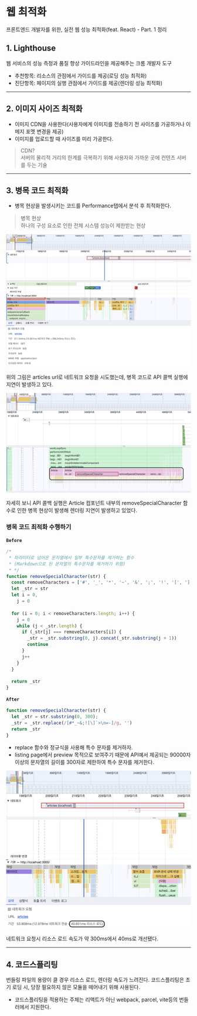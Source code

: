 # 웹 최적화

프론트엔드 개발자를 위한, 실전 웹 성능 최적화(feat. React) - Part. 1 정리

## 1. Lighthouse

웹 서비스의 성능 측정과 품질 향상 가이드라인을 제공해주는 크롬 개발자 도구

- 추천항목: 리소스의 관점에서 가이드를 제공(로딩 성능 최적화)
- 진단항목: 페이지의 실행 관점에서 가이드를 제공(렌더링 성능 최적화)

---

## 2. 이미지 사이즈 최적화

- 이미지 CDN을 사용한다(사용자에게 이미지를 전송하기 전 사이즈를 가공하거나 이메지 포멧 변경을 제공)
- 이미지를 업로드할 때 사이즈를 미리 가공한다.

> CDN?  
> 서버의 물리적 거리의 한계를 극복하기 위해 사용자와 가까운 곳에 컨텐츠 서버를 두는 기술

---

## 3. 병목 코드 최적화

- 병목 현상을 발생시키는 코드를 Performance탭에서 분석 후 최적화한다.

> 병목 현상  
> 하나의 구성 요소로 인한 전체 시스템 성능이 제한받는 현상

![Performance](../images/%ED%8D%BC%ED%8F%AC%EB%A8%BC%EC%8A%A4.png)

위의 그림은 articles url로 네트워크 요청을 시도했는데, 병목 코드로 API 콜백 실행에 지연이 발생하고 있다.

![Performance](../images/%ED%8D%BC%ED%8F%AC%EB%A8%BC%EC%8A%A41.png)

자세히 보니 API 콜백 실행은 Article 컴포넌트 내부의 removeSpecialCharacter 함수로 인한 병목 현상이 발생해 렌더링 지연이 발생하고 있었다.

### 병목 코드 최적화 수행하기

**`Before`**

```jsx
/*
 * 파라미터로 넘어온 문자열에서 일부 특수문자를 제거하는 함수
 * (Markdown으로 된 문자열의 특수문자를 제거하기 위함)
 * */
function removeSpecialCharacter(str) {
  const removeCharacters = ['#', '_', '*', '~', '&', ';', '!', '[', ']', '`', '>', '\n', '=', '-']
  let _str = str
  let i = 0,
    j = 0

  for (i = 0; i < removeCharacters.length; i++) {
    j = 0
    while (j < _str.length) {
      if (_str[j] === removeCharacters[i]) {
        _str = _str.substring(0, j).concat(_str.substring(j + 1))
        continue
      }
      j++
    }
  }

  return _str
}
```

**`After`**

```jsx
function removeSpecialCharacter(str) {
  let _str = str.substring(0, 300);
  _str = _str.replace(/[#*_~&;![\]`>\n=-]/g, '')
  return _str
}
```

- replace 함수와 정규식을 사용해 특수 문자를 제거하자.
- listing page에서 preview 목적으로 보여주기 때문에 API예서 제공되는 90000자 이상의 문자열의 길이를 300자로 제한하여 특수 문자를 제거한다.

![Performance](../images/%ED%8D%BC%ED%8F%AC%EB%A8%BC%EC%8A%A42.png)

네트워크 요청시 리소스 로드 속도가 약 300ms에서 40ms로 개선됐다.

---

## 4. 코드스플리팅

번들링 파일의 용량이 클 경우 리소스 로드, 렌더링 속도가 느려진다.
코드스플리팅은 초기 로딩 시, 당장 필요하지 않은 모듈을 떼어내기 위해 사용된다.

- 코드스플리팅을 적용하는 주체는 리액트가 아닌 webpack, parcel, vite등의 번들러에서 지원한다.
